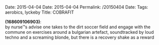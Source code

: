 Date: 2015-04-04
Date: 2015-04-04
Permalink: /20150404
Date: 
Tags: aerobics, lyckeby
Title: COBRAFIT
  
**(168609106903)**:  
by nurse™s advise one takes to the dirt soccer field and engage with the commune on exercises around a bulgarian artefact, soundtracked by loud techno and a screaming blonde, but there is a recovery shake as a reward